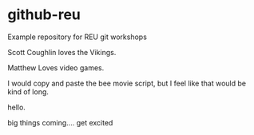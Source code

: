 # github-reu
Example repository for REU git workshops

Scott Coughlin loves the Vikings.

Matthew Loves video games.

I would copy and paste the bee movie script, but I feel like that would be kind of long.

hello.

big things coming.... get excited 
